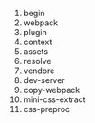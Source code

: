 1. begin
2. webpack
3. plugin
4. context
5. assets
6. resolve
7. vendore
8. dev-server
9. copy-webpack
10. mini-css-extract
11. css-preproc